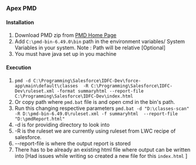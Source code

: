 ### Apex PMD

#### Installation
1. Download PMD zip from [PMD Home Page](https://pmd.github.io/)
1. Add `C:\pmd-bin-6.49.0\bin` path in the environment variables/ System Variables in your system. Note : Path will be relative [Optional]
3. You must have java set up in you machine

#### Execution
1. `pmd -d C:\Programming\Salesforce\IDFC-Dev\force-app\main\default\classes  -R C:\Programming\Salesforce\IDFC-Dev\ruleset.xml -format summaryhtml --report-file C:\Programming\Salesforce\IDFC-Dev\index.html`
2. Or copy path where `pmd.bat` file is and open cmd in the bin's path.
3. Run this changing respective parameters `pmd.bat -d "D:\classes-scan" -R D:\pmd-bin-6.49.0\ruleset.xml -f summaryhtml  --report-file "D:\pmdReport.html"` 
4. -d is for providing directory to look into
5. -R is the ruleset we are currently using ruleset from LWC recipe of salesforce.
6. --report-file is where the output report is stored
7. There has to be already an existing html file where output can be written into
[Had issues while writing so created a new file for this `index.html` ]
